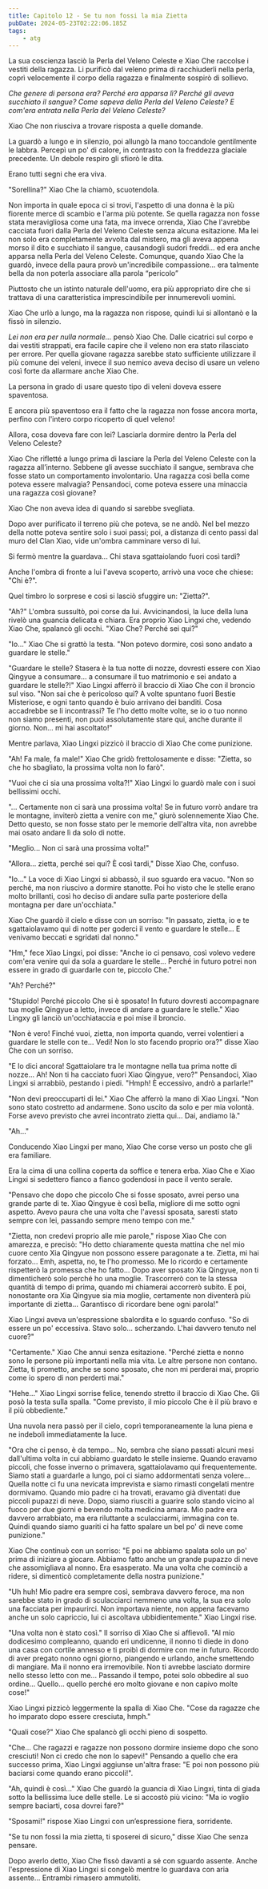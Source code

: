 ```yaml
---
title: Capitolo 12 - Se tu non fossi la mia Zietta
pubDate: 2024-05-23T02:22:06.185Z
tags:
    - atg
---
```



La sua coscienza lasciò la Perla del Veleno Celeste e Xiao Che raccolse i vestiti della ragazza. Li purificò dal veleno prima di racchiuderli nella perla, coprì velocemente il corpo della ragazza e finalmente sospirò di sollievo.


<em>Che genere di persona era? Perché era apparsa lì? Perché gli aveva succhiato il sangue? Come sapeva della Perla del Veleno Celeste? E com'era entrata nella Perla del Veleno Celeste?</em>


Xiao Che non riusciva a trovare risposta a quelle domande.


La guardò a lungo e in silenzio, poi allungò la mano toccandole gentilmente le labbra. Percepì un po' di calore, in contrasto con la freddezza glaciale precedente. Un debole respiro gli sfiorò le dita.


Erano tutti segni che era viva.


"Sorellina?" Xiao Che la chiamò, scuotendola.


Non importa in quale epoca ci si trovi, l'aspetto di una donna è la più fiorente merce di scambio e l'arma più potente. Se quella ragazza non fosse stata meravigliosa come una fata, ma invece orrenda, Xiao Che l'avrebbe cacciata fuori dalla Perla del Veleno Celeste senza alcuna esitazione. Ma lei non solo era completamente avvolta dal mistero, ma gli aveva appena morso il dito e succhiato il sangue, causandogli sudori freddi… ed era anche apparsa nella Perla del Veleno Celeste. Comunque, quando Xiao Che la guardò, invece della paura provò un'incredibile compassione… era talmente bella da non poterla associare alla parola “pericolo”


Piuttosto che un istinto naturale dell'uomo, era più appropriato dire che si trattava di una caratteristica imprescindibile per innumerevoli uomini.


Xiao Che urlò a lungo, ma la ragazza non rispose, quindi lui si allontanò e la fissò in silenzio.


<em>Lei non era per nulla normale...</em> pensò Xiao Che. Dalle cicatrici sul corpo e dai vestiti strappati, era facile capire che il veleno non era stato rilasciato per errore. Per quella giovane ragazza sarebbe stato sufficiente utilizzare il più comune dei veleni, invece il suo nemico aveva deciso di usare un veleno così forte da allarmare anche Xiao Che.


La persona in grado di usare questo tipo di veleni doveva essere spaventosa.


E ancora più spaventoso era il fatto che la ragazza non fosse ancora morta, perfino con l'intero corpo ricoperto di quel veleno!


Allora, cosa doveva fare con lei? Lasciarla dormire dentro la Perla del Veleno Celeste?


Xiao Che rifletté a lungo prima di lasciare la Perla del Veleno Celeste con la ragazza all’interno. Sebbene gli avesse succhiato il sangue, sembrava che fosse stato un comportamento involontario. Una ragazza così bella come poteva essere malvagia? Pensandoci, come poteva essere una minaccia una ragazza così giovane?


Xiao Che non aveva idea di quando si sarebbe svegliata.


Dopo aver purificato il terreno più che poteva, se ne andò. Nel bel mezzo della notte poteva sentire solo i suoi passi; poi, a distanza di cento passi dal muro del Clan Xiao, vide un'ombra camminare verso di lui.


Si fermò mentre la guardava... Chi stava sgattaiolando fuori così tardi?


Anche l'ombra di fronte a lui l'aveva scoperto, arrivò una voce che chiese: "Chi è?".


Quel timbro lo sorprese e così si lasciò sfuggire un: "Zietta?".


"Ah?" L'ombra sussultò, poi corse da lui. Avvicinandosi, la luce della luna rivelò una guancia delicata e chiara. Era proprio Xiao Lingxi che, vedendo Xiao Che, spalancò gli occhi. "Xiao Che? Perché sei qui?"


"Io..." Xiao Che si grattò la testa. "Non potevo dormire, così sono andato a guardare le stelle."


"Guardare le stelle? Stasera è la tua notte di nozze, dovresti essere con Xiao Qingyue a consumare... a consumare il tuo matrimonio e sei andato a guardare le stelle?!" Xiao Lingxi afferrò il braccio di Xiao Che con il broncio sul viso. "Non sai che è pericoloso qui? A volte spuntano fuori Bestie Misteriose, e ogni tanto quando è buio arrivano dei banditi. Cosa accadrebbe se li incontrassi? Te l'ho detto molte volte, se io o tuo nonno non siamo presenti, non puoi assolutamente stare qui, anche durante il giorno. Non... mi hai ascoltato!"


Mentre parlava, Xiao Lingxi pizzicò il braccio di Xiao Che come punizione.


"Ah! Fa male, fa male!" Xiao Che gridò frettolosamente e disse: "Zietta, so che ho sbagliato, la prossima volta non lo farò".


"Vuoi che ci sia una prossima volta?!" Xiao Lingxi lo guardò male con i suoi bellissimi occhi.


"... Certamente non ci sarà una prossima volta! Se in futuro vorrò andare tra le montagne, inviterò zietta a venire con me," giurò solennemente Xiao Che. Detto questo, se non fosse stato per le memorie dell'altra vita, non avrebbe mai osato andare lì da solo di notte.


"Meglio... Non ci sarà una prossima volta!"


"Allora... zietta, perché sei qui? È così tardi," Disse Xiao Che, confuso.


"Io..." La voce di Xiao Lingxi si abbassò, il suo sguardo era vacuo. "Non so perché, ma non riuscivo a dormire stanotte. Poi ho visto che le stelle erano molto brillanti, così ho deciso di andare sulla parte posteriore della montagna per dare un'occhiata."


Xiao Che guardò il cielo e disse con un sorriso: "In passato, zietta, io e te sgattaiolavamo qui di notte per goderci il vento e guardare le stelle... E venivamo beccati e sgridati dal nonno."


"Hm," fece Xiao Lingxi, poi disse: "Anche io ci pensavo, così volevo vedere com'era venire qui da sola a guardare le stelle... Perché in futuro potrei non essere in grado di guardarle con te, piccolo Che."


"Ah? Perché?"


"Stupido! Perché piccolo Che si è sposato! In futuro dovresti accompagnare tua moglie Qingyue a letto, invece di andare a guardare le stelle." Xiao Lingxy gli lanciò un'occhiataccia e poi mise il broncio.


"Non è vero! Finché vuoi, zietta, non importa quando, verrei volentieri a guardare le stelle con te... Vedi! Non lo sto facendo proprio ora?" disse Xiao Che con un sorriso.


"E lo dici ancora! Sgattaiolare tra le montagne nella tua prima notte di nozze... Ah! Non ti ha cacciato fuori Xiao Qingyue, vero?" Pensandoci, Xiao Lingxi si arrabbiò, pestando i piedi. "Hmph! È eccessivo, andrò a parlarle!"


"Non devi preoccuparti di lei." Xiao Che afferrò la mano di Xiao Lingxi. "Non sono stato costretto ad andarmene. Sono uscito da solo e per mia volontà. Forse avevo previsto che avrei incontrato zietta qui... Dai, andiamo là."


"Ah..."


Conducendo Xiao Lingxi per mano, Xiao Che corse verso un posto che gli era familiare.


Era la cima di una collina coperta da soffice e tenera erba. Xiao Che e Xiao Lingxi si sedettero fianco a fianco godendosi in pace il vento serale.


"Pensavo che dopo che piccolo Che si fosse sposato, avrei perso una grande parte di te. Xiao Qingyue è così bella, migliore di me sotto ogni aspetto. Avevo paura che una volta che l'avessi sposata, saresti stato sempre con lei, passando sempre meno tempo con me."


"Zietta, non credevi proprio alle mie parole," rispose Xiao Che con amarezza, e precisò: "Ho detto chiaramente questa mattina che nel mio cuore cento Xia Qingyue non possono essere paragonate a te. Zietta, mi hai forzato... Emh, aspetta, no, te l'ho promesso. Me lo ricordo e certamente rispetterò la promessa che ho fatto... Dopo aver sposato Xia Qingyue, non ti dimenticherò solo perché ho una moglie. Trascorrerò con te la stessa quantità di tempo di prima, quando mi chiamerai accorrerò subito. E poi, nonostante ora Xia Qingyue sia mia moglie, certamente non diventerà più importante di zietta... Garantisco di ricordare bene ogni parola!"


Xiao Lingxi aveva un'espressione sbalordita e lo sguardo confuso. "So di essere un po' eccessiva. Stavo solo... scherzando. L'hai davvero tenuto nel cuore?"


"Certamente." Xiao Che annuì senza esitazione. "Perché zietta e nonno sono le persone più importanti nella mia vita. Le altre persone non contano. Zietta, ti prometto, anche se sono sposato, che non mi perderai mai, proprio come io spero di non perderti mai."


"Hehe..." Xiao Lingxi sorrise felice, tenendo stretto il braccio di Xiao Che. Gli posò la testa sulla spalla. "Come previsto, il mio piccolo Che è il più bravo e il più obbediente."


Una nuvola nera passò per il cielo, coprì temporaneamente la luna piena e ne indebolì immediatamente la luce.


"Ora che ci penso, è da tempo... No, sembra che siano passati alcuni mesi dall'ultima volta in cui abbiamo guardato le stelle insieme. Quando eravamo piccoli, che fosse inverno o primavera, sgattaiolavamo qui frequentemente. Siamo stati a guardarle a lungo, poi ci siamo addormentati senza volere... Quella notte ci fu una nevicata imprevista e siamo rimasti congelati mentre dormivamo. Quando mio padre ci ha trovati, eravamo già diventati due piccoli pupazzi di neve. Dopo, siamo riusciti a guarire solo stando vicino al fuoco per due giorni e bevendo molta medicina amara. Mio padre era davvero arrabbiato, ma era riluttante a sculacciarmi, immagina con te. Quindi quando siamo guariti ci ha fatto spalare un bel po' di neve come punizione."


Xiao Che continuò con un sorriso: "E poi ne abbiamo spalata solo un po' prima di iniziare a giocare. Abbiamo fatto anche un grande pupazzo di neve che assomigliava al nonno. Era esasperato. Ma una volta che cominciò a ridere, si dimenticò completamente della nostra punizione."


"Uh huh! Mio padre era sempre così, sembrava davvero feroce, ma non sarebbe stato in grado di sculacciarci nemmeno una volta, la sua era solo una facciata per impaurirci. Non importava niente, non appena facevamo anche un solo capriccio, lui ci ascoltava ubbidientemente." Xiao Lingxi rise.


"Una volta non è stato così." Il sorriso di Xiao Che si affievolì. "Al mio dodicesimo compleanno, quando eri undicenne, il nonno ti diede in dono una casa con cortile annesso e ti proibì di dormire con me in futuro. Ricordo di aver pregato nonno ogni giorno, piangendo e urlando, anche smettendo di mangiare. Ma il nonno era irremovibile. Non ti avrebbe lasciato dormire nello stesso letto con me... Passando il tempo, potei solo obbedire al suo ordine… Quello... quello perché ero molto giovane e non capivo molte cose!"


Xiao Lingxi pizzicò leggermente la spalla di Xiao Che. "Cose da ragazze che ho imparato dopo essere cresciuta, hmph."


"Quali cose?" Xiao Che spalancò gli occhi pieno di sospetto.


"Che... Che ragazzi e ragazze non possono dormire insieme dopo che sono cresciuti! Non ci credo che non lo sapevi!" Pensando a quello che era successo prima, Xiao Lingxi aggiunse un'altra frase: "E poi non possono più baciarsi come quando erano piccoli!".


"Ah, quindi è così..." Xiao Che guardò la guancia di Xiao Lingxi, tinta di giada sotto la bellissima luce delle stelle. Le si accostò più vicino: "Ma io voglio sempre baciarti, cosa dovrei fare?"


"Sposami!" rispose Xiao Lingxi con un’espressione fiera, sorridente.


"Se tu non fossi la mia zietta, ti sposerei di sicuro," disse Xiao Che senza pensare.


Dopo averlo detto, Xiao Che fissò davanti a sé con sguardo assente. Anche l'espressione di Xiao Lingxi si congelò mentre lo guardava con aria assente... Entrambi rimasero ammutoliti.
                                


                                



